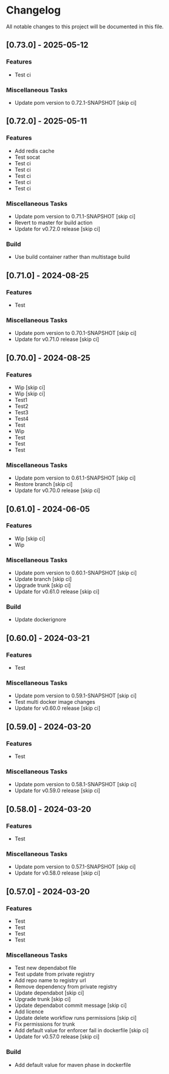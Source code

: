 <!-- markdownlint-disable MD024 -->

# Changelog

All notable changes to this project will be documented in this file.

## [0.73.0] - 2025-05-12

### Features

- Test ci

### Miscellaneous Tasks

- Update pom version to 0.72.1-SNAPSHOT [skip ci]

## [0.72.0] - 2025-05-11

### Features

- Add redis cache
- Test socat
- Test ci
- Test ci
- Test ci
- Test ci
- Test ci

### Miscellaneous Tasks

- Update pom version to 0.71.1-SNAPSHOT [skip ci]
- Revert to master for build action
- Update for v0.72.0 release [skip ci]

### Build

- Use build container rather than multistage build

## [0.71.0] - 2024-08-25

### Features

- Test

### Miscellaneous Tasks

- Update pom version to 0.70.1-SNAPSHOT [skip ci]
- Update for v0.71.0 release [skip ci]

## [0.70.0] - 2024-08-25

### Features

- Wip [skip ci]
- Wip [skip ci]
- Test1
- Test2
- Test3
- Test4
- Test
- Wip
- Test
- Test
- Test

### Miscellaneous Tasks

- Update pom version to 0.61.1-SNAPSHOT [skip ci]
- Restore branch [skip ci]
- Update for v0.70.0 release [skip ci]

## [0.61.0] - 2024-06-05

### Features

- Wip [skip ci]
- Wip

### Miscellaneous Tasks

- Update pom version to 0.60.1-SNAPSHOT [skip ci]
- Update branch [skip ci]
- Upgrade trunk [skip ci]
- Update for v0.61.0 release [skip ci]

### Build

- Update dockerignore

## [0.60.0] - 2024-03-21

### Features

- Test

### Miscellaneous Tasks

- Update pom version to 0.59.1-SNAPSHOT [skip ci]
- Test multi docker image changes
- Update for v0.60.0 release [skip ci]

## [0.59.0] - 2024-03-20

### Features

- Test

### Miscellaneous Tasks

- Update pom version to 0.58.1-SNAPSHOT [skip ci]
- Update for v0.59.0 release [skip ci]

## [0.58.0] - 2024-03-20

### Features

- Test

### Miscellaneous Tasks

- Update pom version to 0.57.1-SNAPSHOT [skip ci]
- Update for v0.58.0 release [skip ci]

## [0.57.0] - 2024-03-20

### Features

- Test
- Test
- Test
- Test

### Miscellaneous Tasks

- Test new dependabot file
- Test update from private registry
- Add repo name to registry url
- Remove dependency from private registry
- Update dependabot [skip ci]
- Upgrade trunk [skip ci]
- Update dependabot commit message [skip ci]
- Add licence
- Update delete workflow runs permissions [skip ci]
- Fix permissions for trunk
- Add default value for enforcer fail in dockerfile [skip ci]
- Update for v0.57.0 release [skip ci]

### Build

- Add default value for maven phase in dockerfile

<!-- generated by git-cliff -->
